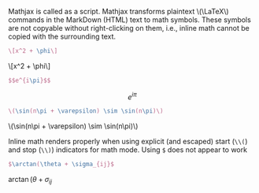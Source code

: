 <script id="MathJax-script" async src="https://cdn.jsdelivr.net/npm/mathjax@3/es5/tex-mml-chtml.js"></script>
Mathjax is called as a script. Mathjax transforms plaintext \\(\LaTeX\\) commands in the MarkDown (HTML) text to math symbols. These symbols are not copyable without right-clicking on them, i.e., inline math cannot be copied with the surrounding text.

```latex
\[x^2 + \phi\] 
```

\\[x^2 + \phi\\]

```latex
$$e^{i\pi}$$
```

$$e^{i\pi}$$

```latex
\(\sin(n\pi + \varepsilon) \sim \sin(n\pi)\)
```

\\(\sin(n\pi + \varepsilon) \sim \sin(n\pi)\\)

Inline math renders properly when using explicit (and escaped) start (`\\(`) and stop (`\\)`) indicators for math mode. Using `$` does not appear to work

```latex
$\arctan(\theta + \sigma_{ij}$
```

$\arctan(\theta + \sigma_{ij}$
